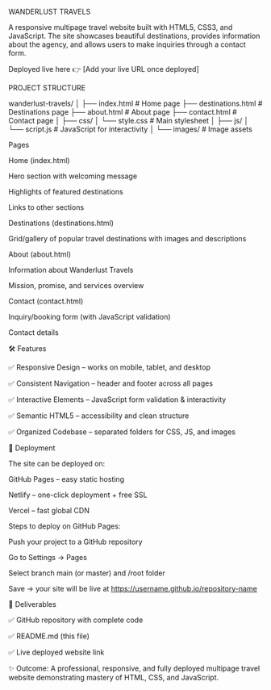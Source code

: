 WANDERLUST TRAVELS

A responsive multipage travel website built with HTML5, CSS3, and JavaScript.
The site showcases beautiful destinations, provides information about the agency, and allows users to make inquiries through a contact form.

Deployed live here 👉 [Add your live URL once deployed]

PROJECT STRUCTURE

wanderlust-travels/
│
├── index.html          # Home page
├── destinations.html   # Destinations page
├── about.html          # About page
├── contact.html        # Contact page
│
├── css/
│   └── style.css       # Main stylesheet
│
├── js/
│   └── script.js       # JavaScript for interactivity
│
└── images/             # Image assets


Pages

Home (index.html)

Hero section with welcoming message

Highlights of featured destinations

Links to other sections

Destinations (destinations.html)

Grid/gallery of popular travel destinations with images and descriptions

About (about.html)

Information about Wanderlust Travels

Mission, promise, and services overview

Contact (contact.html)

Inquiry/booking form (with JavaScript validation)

Contact details

🛠️ Features

✅ Responsive Design – works on mobile, tablet, and desktop

✅ Consistent Navigation – header and footer across all pages

✅ Interactive Elements – JavaScript form validation & interactivity

✅ Semantic HTML5 – accessibility and clean structure

✅ Organized Codebase – separated folders for CSS, JS, and images

🚀 Deployment

The site can be deployed on:

GitHub Pages – easy static hosting

Netlify – one-click deployment + free SSL

Vercel – fast global CDN

Steps to deploy on GitHub Pages:

Push your project to a GitHub repository

Go to Settings → Pages

Select branch main (or master) and /root folder

Save → your site will be live at https://username.github.io/repository-name

📌 Deliverables

✅ GitHub repository with complete code

✅ README.md (this file)

✅ Live deployed website link

✨ Outcome: A professional, responsive, and fully deployed multipage travel website demonstrating mastery of HTML, CSS, and JavaScript.